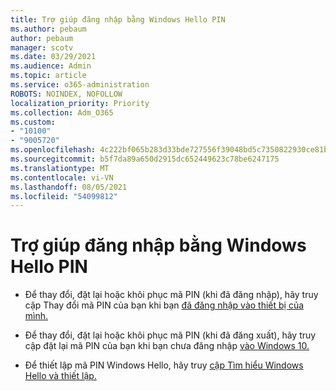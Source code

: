 ```yaml
---
title: Trợ giúp đăng nhập bằng Windows Hello PIN
ms.author: pebaum
author: pebaum
manager: scotv
ms.date: 03/29/2021
ms.audience: Admin
ms.topic: article
ms.service: o365-administration
ROBOTS: NOINDEX, NOFOLLOW
localization_priority: Priority
ms.collection: Adm_O365
ms.custom:
- "10100"
- "9005720"
ms.openlocfilehash: 4c222bf065b283d33bde727556f39048bd5c7350822930ce81b986a12d22004e
ms.sourcegitcommit: b5f7da89a650d2915dc652449623c78be6247175
ms.translationtype: MT
ms.contentlocale: vi-VN
ms.lasthandoff: 08/05/2021
ms.locfileid: "54099812"
---
```

# <a name="help-signing-in-with-windows-hello-pin"></a>Trợ giúp đăng nhập bằng Windows Hello PIN

- Để thay đổi, đặt lại hoặc khôi phục mã PIN (khi đã đăng nhập), hãy truy cập Thay đổi mã PIN của bạn khi bạn [đã đăng nhập vào thiết bị của mình.](https://support.microsoft.com/windows/change-your-pin-when-you-re-already-signed-in-to-your-device-0bd2ab85-b0df-c775-7aef-1324f2114b19)

- Để thay đổi, đặt lại hoặc khôi phục mã PIN (khi đã đăng xuất), hãy truy cập đặt lại mã PIN của bạn khi bạn chưa đăng nhập [vào Windows 10.](https://support.microsoft.com/windows/reset-your-pin-when-you-aren-t-signed-in-to-windows-10-a386c519-3ab2-b873-1e9b-bb228a98b904)

- Để thiết lập mã PIN Windows Hello, hãy truy [cập Tìm hiểu Windows Hello và thiết lập.](https://support.microsoft.com/windows/learn-about-windows-hello-and-set-it-up-dae28983-8242-bb2a-d3d1-87c9d265a5f0)